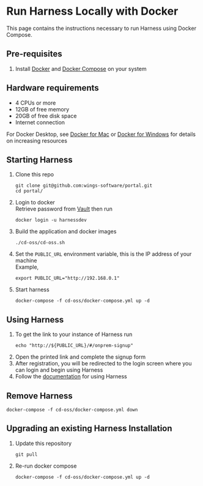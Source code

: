 # Run Harness Locally with Docker
This page contains the instructions necessary to run Harness using Docker Compose.

## Pre-requisites
1) Install [Docker](https://docs.docker.com/get-docker/) and [Docker Compose](https://docs.docker.com/compose/install/) on your system

## Hardware requirements
* 4 CPUs or more
* 12GB of free memory
* 20GB of free disk space
* Internet connection

For Docker Desktop, see [Docker for Mac](https://docs.docker.com/docker-for-mac/#resources) or [Docker for Windows](https://docs.docker.com/docker-for-windows/#resources) for details on increasing resources

## Starting Harness
1) Clone this repo
   ```shell
   git clone git@github.com:wings-software/portal.git
   cd portal/
   ```
1) Login to docker  
   Retrieve password from [Vault](https://vault-internal.harness.io:8200/ui/vault/secrets/secret/show/credentials/dockerdev) then run
   ```shell
   docker login -u harnessdev
   ```
1) Build the application and docker images
   ```shell
   ./cd-oss/cd-oss.sh
   ```
1) Set the `PUBLIC_URL` environment variable, this is the IP address of your machine  
   Example,
   ```shell
   export PUBLIC_URL="http://192.168.0.1"
   ```
1) Start harness
   ```shell
   docker-compose -f cd-oss/docker-compose.yml up -d
   ```

## Using Harness
1) To get the link to your instance of Harness run
   ```shell
   echo "http://${PUBLIC_URL}/#/onprem-signup"
   ```
1) Open the printed link and complete the signup form
1) After registration, you will be redirected to the login screen where you can login and begin using Harness
1) Follow the [documentation](https://docs.harness.io/category/3err8eu6x3-account) for using Harness

## Remove Harness
```shell
docker-compose -f cd-oss/docker-compose.yml down
```

## Upgrading an existing Harness Installation
1) Update this repository
   ```shell
   git pull
   ```
2) Re-run docker compose
   ```shell
   docker-compose -f cd-oss/docker-compose.yml up -d
   ```
